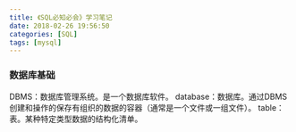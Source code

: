 ```yaml
---
title: 《SQL必知必会》学习笔记
date: 2018-02-26 19:56:50
categories: [SQL]
tags: [mysql]
---
```


### 数据库基础
DBMS：数据库管理系统。是一个数据库软件。
database：数据库。通过DBMS创建和操作的保存有组织的数据的容器（通常是一个文件或一组文件）。
table：表。某种特定类型数据的结构化清单。
